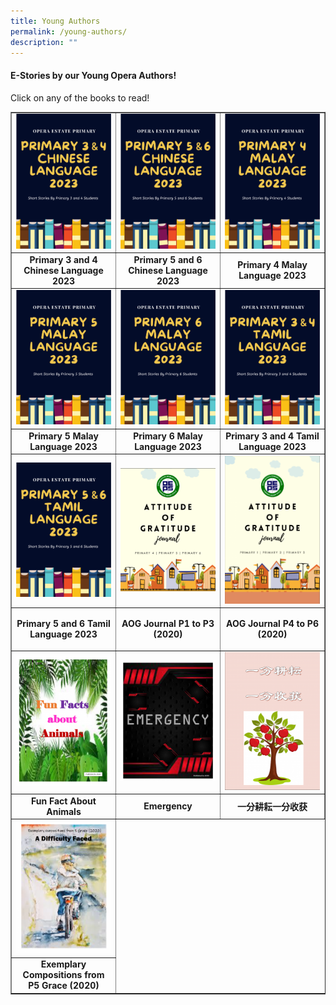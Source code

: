 ```yaml
---
title: Young Authors
permalink: /young-authors/
description: ""
---
```

<h4>E-Stories by our Young Opera Authors!</h4>
<p>Click on any of the books to read!</p>

<table style="border-collapse: collapse; width: 100%;" border="1">
<tbody>
	
<tr>
<td style="width: 33.3333%;"><a href="https://www.flipsnack.com/operaestatepri/chinese-language-primary-3-and-4-2023/full-view.html"><img src="/images/Young authors/cl p3p4.png"></a></td>
<td style="width: 33.3333%;"><a href="https://www.flipsnack.com/operaestatepri/chinese-language-primary-5-and-6-2023/full-view.html"><img src="/images/Young authors/cl p5p6.png"></a></td>
<td style="width: 33.3333%;"><a href="https://www.flipsnack.com/operaestatepri/malay-language-primary-4-2023/full-view.html"><img src="/images/Young authors/ml pri4.png"></a></td>
</tr>
	
<tr>
<td style="width: 33.3333%; text-align: center;"><strong>Primary 3 and 4 Chinese Language 2023</strong></td>
<td style="width: 33.3333%; text-align: center;"><strong>Primary 5 and 6 Chinese Language 2023</strong></td>
<td style="width: 33.3333%; text-align: center;"><strong>Primary 4 Malay Language 2023</strong></td>
</tr>
	
<tr>
<td style="width: 33.3333%;"><a href="https://www.flipsnack.com/operaestatepri/cl-p6-2022-young-writers/full-view.html"><img src="/images/Young authors/ml pri5.png"></a></td>
<td style="width: 33.3333%;"><a href="https://www.flipsnack.com/operaestatepri/tl-p3-p4-compiled-compositions-2022/full-view.html"><img src="/images/Young authors/ml pri6.png"></a></td>
<td style="width: 33.3333%;"><a href="https://www.flipsnack.com/operaestatepri/ml-p4-to-p6-2022-combined/full-view.html"><img src="/images/Young authors/tl p3p4.png"></a></td>
</tr>
	
<tr>
<td style="width: 33.3333%; text-align: center;"><strong>Primary 5 Malay Language 2023</strong></td>
<td style="width: 33.3333%; text-align: center;"><strong>Primary 6 Malay Language 2023</strong></td>
<td style="width: 33.3333%; text-align: center;"><strong>Primary 3 and 4 Tamil Language 2023</strong></td>
</tr>	
	
	
<tr>
<td style="width: 33.3333%;"><a href="https://www.flipsnack.com/operaestatepri/cl-p6-2022-young-writers/full-view.html"><img src="/images/Young authors/tl p5p6.png"></a></td>

<td style="width: 33.3333%;"><a href="https://www.flipsnack.com/operaestatepri/aog-journal-v2-upper-pri/full-view.html"><img src="/images/ya14.png"></a></td>
	
<td style="width: 33.3333%;"><a href="https://www.flipsnack.com/operaestatepri/oeps-aog-journal_p1-to-p3/full-view.html"><img src="/images/ya13.png"></a></td>
	
</tr>	
		
<tr>
<td style="width: 33.3333%; text-align: center;"><strong>Primary 5 and 6 Tamil Language 2023</strong></td>
<td style="width: 33.3333%; text-align: center;">
<p><strong>AOG Journal </strong><strong>P1 to P3 (2020)</strong></p>
</td>
<td style="width: 33.3333%; text-align: center;">
<p><strong>AOG Journal </strong><strong>P4 to P6 (2020)</strong></p>
</td>
</tr>
	
	
	
	
	
<tr>
<td style="width: 33.3333%;"><a href="https://www.flipsnack.com/operaestatepri/fun-facts-about-animals/full-view.html"><img src="/images/ya9.png"></a></td>
<td style="width: 33.3333%;"><a href="https://www.flipsnack.com/operaestatepri/emergency/full-view.html"><img src="/images/ya10.png"></a></td>
<td style="width: 33.3333%;"><a href="https://www.flipsnack.com/operaestatepri/-/full-view.html"><img src="/images/ya11.png"></a></td>
</tr>
<tr>
<td style="width: 33.3333%; text-align: center;"><strong>Fun Fact About Animals</strong></td>
<td style="width: 33.3333%; text-align: center;"><strong>Emergency</strong></td>
<td style="width: 33.3333%; text-align: center;"><strong>一分耕耘一分收获</strong></td>
</tr>
<tr>
<td style="width: 33.3333%;"><a href="https://www.flipsnack.com/operaestatepri/5g-ebook-2020/full-view.html"><img src="/images/ya12.png"></a></td>

</tr>
<tr>
<td style="width: 33.3333%; text-align: center;"><strong>Exemplary Compositions from </strong><strong>P5 Grace (2020)</strong></td>

</tr>
</tbody>
</table>